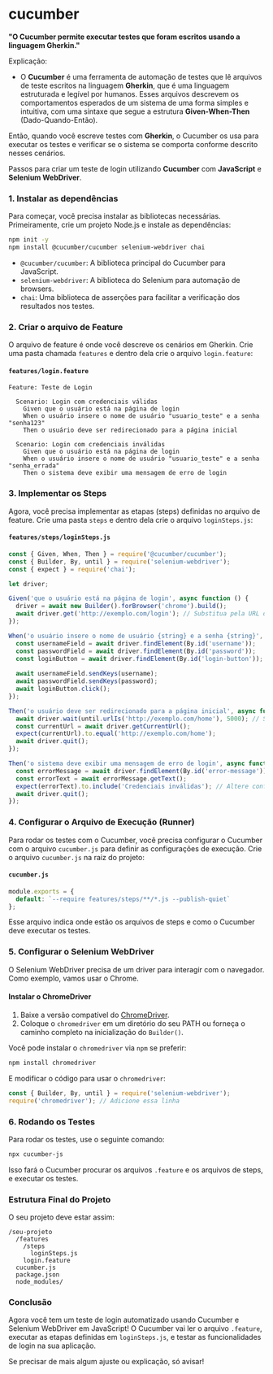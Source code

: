 # cucumber


**"O Cucumber permite executar testes que foram escritos usando a linguagem Gherkin."**

Explicação:
- O **Cucumber** é uma ferramenta de automação de testes que lê arquivos de teste escritos na linguagem **Gherkin**, que é uma linguagem estruturada e legível por humanos. Esses arquivos descrevem os comportamentos esperados de um sistema de uma forma simples e intuitiva, com uma sintaxe que segue a estrutura **Given-When-Then** (Dado-Quando-Então).
  
Então, quando você escreve testes com **Gherkin**, o Cucumber os usa para executar os testes e verificar se o sistema se comporta conforme descrito nesses cenários.


Passos para criar um teste de login utilizando **Cucumber** com **JavaScript** e **Selenium WebDriver**. 

### 1. **Instalar as dependências**
Para começar, você precisa instalar as bibliotecas necessárias. Primeiramente, crie um projeto Node.js e instale as dependências:

```bash
npm init -y
npm install @cucumber/cucumber selenium-webdriver chai
```

- `@cucumber/cucumber`: A biblioteca principal do Cucumber para JavaScript.
- `selenium-webdriver`: A biblioteca do Selenium para automação de browsers.
- `chai`: Uma biblioteca de asserções para facilitar a verificação dos resultados nos testes.

### 2. **Criar o arquivo de Feature**
O arquivo de feature é onde você descreve os cenários em Gherkin. Crie uma pasta chamada `features` e dentro dela crie o arquivo `login.feature`:

#### `features/login.feature`
```gherkin
Feature: Teste de Login

  Scenario: Login com credenciais válidas
    Given que o usuário está na página de login
    When o usuário insere o nome de usuário "usuario_teste" e a senha "senha123"
    Then o usuário deve ser redirecionado para a página inicial

  Scenario: Login com credenciais inválidas
    Given que o usuário está na página de login
    When o usuário insere o nome de usuário "usuario_teste" e a senha "senha_errada"
    Then o sistema deve exibir uma mensagem de erro de login
```

### 3. **Implementar os Steps**
Agora, você precisa implementar as etapas (steps) definidas no arquivo de feature. Crie uma pasta `steps` e dentro dela crie o arquivo `loginSteps.js`:

#### `features/steps/loginSteps.js`
```javascript
const { Given, When, Then } = require('@cucumber/cucumber');
const { Builder, By, until } = require('selenium-webdriver');
const { expect } = require('chai');

let driver;

Given('que o usuário está na página de login', async function () {
  driver = await new Builder().forBrowser('chrome').build();
  await driver.get('http://exemplo.com/login'); // Substitua pela URL do seu site de login
});

When('o usuário insere o nome de usuário {string} e a senha {string}', async function (username, password) {
  const usernameField = await driver.findElement(By.id('username'));
  const passwordField = await driver.findElement(By.id('password'));
  const loginButton = await driver.findElement(By.id('login-button'));
  
  await usernameField.sendKeys(username);
  await passwordField.sendKeys(password);
  await loginButton.click();
});

Then('o usuário deve ser redirecionado para a página inicial', async function () {
  await driver.wait(until.urlIs('http://exemplo.com/home'), 5000); // Substitua pela URL de sua página inicial
  const currentUrl = await driver.getCurrentUrl();
  expect(currentUrl).to.equal('http://exemplo.com/home');
  await driver.quit();
});

Then('o sistema deve exibir uma mensagem de erro de login', async function () {
  const errorMessage = await driver.findElement(By.id('error-message'));
  const errorText = await errorMessage.getText();
  expect(errorText).to.include('Credenciais inválidas'); // Altere conforme a mensagem de erro exibida no seu sistema
  await driver.quit();
});
```

### 4. **Configurar o Arquivo de Execução (Runner)**
Para rodar os testes com o Cucumber, você precisa configurar o Cucumber com o arquivo `cucumber.js` para definir as configurações de execução. Crie o arquivo `cucumber.js` na raiz do projeto:

#### `cucumber.js`
```javascript
module.exports = {
  default: `--require features/steps/**/*.js --publish-quiet`
};
```

Esse arquivo indica onde estão os arquivos de steps e como o Cucumber deve executar os testes.

### 5. **Configurar o Selenium WebDriver**
O Selenium WebDriver precisa de um driver para interagir com o navegador. Como exemplo, vamos usar o Chrome.

#### Instalar o ChromeDriver
1. Baixe a versão compatível do [ChromeDriver](https://sites.google.com/a/chromium.org/chromedriver/downloads).
2. Coloque o `chromedriver` em um diretório do seu PATH ou forneça o caminho completo na inicialização do `Builder()`.

Você pode instalar o `chromedriver` via `npm` se preferir:

```bash
npm install chromedriver
```

E modificar o código para usar o `chromedriver`:

```javascript
const { Builder, By, until } = require('selenium-webdriver');
require('chromedriver'); // Adicione essa linha
```

### 6. **Rodando os Testes**
Para rodar os testes, use o seguinte comando:

```bash
npx cucumber-js
```

Isso fará o Cucumber procurar os arquivos `.feature` e os arquivos de steps, e executar os testes.

### Estrutura Final do Projeto
O seu projeto deve estar assim:

```
/seu-projeto
  /features
    /steps
      loginSteps.js
    login.feature
  cucumber.js
  package.json
  node_modules/
```

### Conclusão
Agora você tem um teste de login automatizado usando Cucumber e Selenium WebDriver em JavaScript! O Cucumber vai ler o arquivo `.feature`, executar as etapas definidas em `loginSteps.js`, e testar as funcionalidades de login na sua aplicação.

Se precisar de mais algum ajuste ou explicação, só avisar!